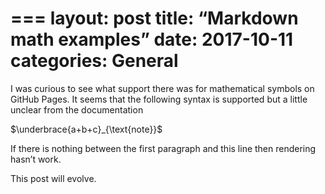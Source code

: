 ===
layout: post
title:  “Markdown math examples”
date:   2017-10-11
categories: General
===

I was curious to see what support there was for mathematical symbols on GitHub Pages.  It seems that the following syntax is supported but a little unclear from the documentation

$\underbrace{a+b+c}_{\text{note}}$

If there is nothing between the first paragraph and this line then rendering hasn’t work.

This post will evolve.
